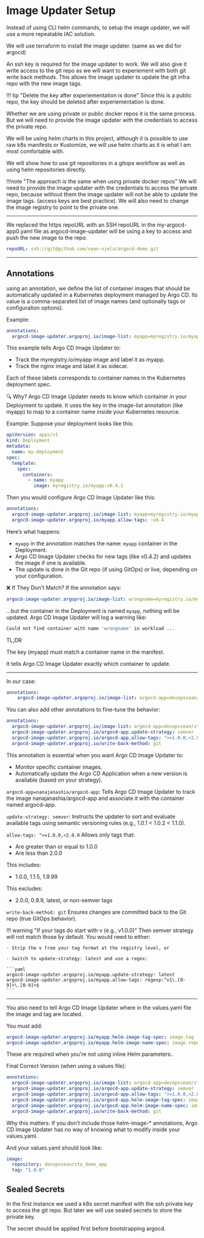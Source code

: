 # Image Updater Setup


Instead of using CLI helm commands, to setup the image updater, we will use a more repeatable IAC solution.


We will use terraform to install the image updater. (same as we did for argocd)


An ssh key is required for the image updater to work. We will also give it write access to the git repo as we will want to experiement with both git write back methods. This allows the image updater to update the git infra repo with the new image tags.


!!! tip "Delete the key after experiementation is done"
    Since this is a public repo, the key should be deleted after experiementation is done.


Whether we are using private or public docker repos it is the same process. But we will need to provide the image updater with the credentials to access the private repo. 

We will be using helm charts in this project, although it is possible to use raw k8s manifests or Kustomize, we will use helm charts as it is what I am most comfortable with.

We will show how to use git repositories in a gitops workflow as well as using helm repositories directly.


!!!note "The approach is the same when using private docker repos"
    We will need to provide the image updater with the credentials to access the private repo, because without them the image updater will not be able to update the image tags. (access keys are best practice). We will also need to change the image registry to point to the private one.

--- 

We replaced the https repoURL with an SSH repoURL in the my-argocd-app0.yaml file as argocd-image-updater will be using a key to access and push the new image to the repo.

```yaml
repoURL: ssh://git@github.com/sean-njela/argocd-demo.git
```

---

## Annotations

using an annotation, we define the list of container images that should be automatically updated in a Kubernetes deployment managed by Argo CD. Its value is a comma-separated list of image names (and optionally tags or configuration options).

Example:
```yaml
annotations:
  argocd-image-updater.argoproj.io/image-list: myapp=myregistry.io/myapp,sidecar=nginx
```
This example tells Argo CD Image Updater to:

- Track the myregistry.io/myapp image and label it as myapp.
- Track the nginx image and label it as sidecar.

Each of these labels corresponds to container names in the Kubernetes deployment spec.

🔍 Why?
Argo CD Image Updater needs to know which container in your Deployment to update. It uses the key in the image-list annotation (like myapp) to map to a container name inside your Kubernetes resource.

Example:
Suppose your deployment looks like this:

```yaml
apiVersion: apps/v1
kind: Deployment
metadata:
  name: my-deployment
spec:
  template:
    spec:
      containers:
        - name: myapp
          image: myregistry.io/myapp:v0.4.1
```
Then you would configure Argo CD Image Updater like this:

```yaml
annotations:
  argocd-image-updater.argoproj.io/image-list: myapp=myregistry.io/myapp
  argocd-image-updater.argoproj.io/myapp.allow-tags: ~v0.4
```

Here’s what happens:

- `myapp` in the annotation matches the name: `myapp` container in the Deployment.
- Argo CD Image Updater checks for new tags (like v0.4.2) and updates the image if one is available.
- The update is done in the Git repo (if using GitOps) or live, depending on your configuration.

❌ If They Don't Match?
If the annotation says:

```yaml
argocd-image-updater.argoproj.io/image-list: wrongname=myregistry.io/myapp
```
...but the container in the Deployment is named `myapp`, nothing will be updated. Argo CD Image Updater will log a warning like:

```sh
Could not find container with name 'wrongname' in workload ...
```

TL;DR

The key (myapp) must match a container name in the manifest.

It tells Argo CD Image Updater exactly which container to update.

--- 


In our case:

```yaml
annotations:
    argocd-image-updater.argoproj.io/image-list: argocd-app=devopssean/zta_demo_app
```
You can also add other annotations to fine-tune the behavior:

```yaml
annotations:
  argocd-image-updater.argoproj.io/image-list: argocd-app=devopssean/zta_demo_app
  argocd-image-updater.argoproj.io/argocd-app.update-strategy: semver
  argocd-image-updater.argoproj.io/argocd-app.allow-tags: ">=1.0.0,<2.0.0"
  argocd-image-updater.argoproj.io/write-back-method: git
```

This annotation is essential when you want Argo CD Image Updater to:

- Monitor specific container images.
- Automatically update the Argo CD Application when a new version is available (based on your strategy).

`argocd-app=nanajanashia/argocd-app`:
Tells Argo CD Image Updater to track the image nanajanashia/argocd-app and associate it with the container named argocd-app.

`update-strategy: semver`:
Instructs the updater to sort and evaluate available tags using semantic versioning rules (e.g., 1.0.1 < 1.0.2 < 1.1.0).

`allow-tags: ">=1.0.0,<2.0.0` Allows only tags that:

- Are greater than or equal to 1.0.0
- Are less than 2.0.0

This includes:

- 1.0.0, 1.1.5, 1.9.99

This excludes:

- 2.0.0, 0.9.9, latest, or non-semver tags

`write-back-method: git` Ensures changes are committed back to the Git repo (true GitOps behavior).


!!! warning "If your tags do start with v (e.g., v1.0.0)"
    Then semver strategy will not match those by default. You would need to either:

    - Strip the v from your tag format at the registry level, or

    - Switch to update-strategy: latest and use a regex:

    ```yaml
    argocd-image-updater.argoproj.io/myapp.update-strategy: latest
    argocd-image-updater.argoproj.io/myapp.allow-tags: regexp:^v1\.[0-9]+\.[0-9]+$
    ```
---

You also need to tell Argo CD Image Updater where in the values.yaml file the image and tag are located.

You must add:

```yaml
argocd-image-updater.argoproj.io/myapp.helm-image-tag-spec: image.tag
argocd-image-updater.argoproj.io/myapp.helm-image-name-spec: image.repository
```
These are required when you're not using inline Helm parameters:.

Final Correct Version (when using a values file):
```yaml
annotations:
  argocd-image-updater.argoproj.io/image-list: argocd-app=devopssean/zta_demo_app
  argocd-image-updater.argoproj.io/argocd-app.update-strategy: semver
  argocd-image-updater.argoproj.io/argocd-app.allow-tags: ">=1.0.0,<2.0.0"
  argocd-image-updater.argoproj.io/argocd-app.helm-image-tag-spec: image.tag
  argocd-image-updater.argoproj.io/argocd-app.helm-image-name-spec: image.repository
  argocd-image-updater.argoproj.io/write-back-method: git
```

Why this matters:
If you don’t include those helm-image-* annotations, Argo CD Image Updater has no way of knowing what to modify inside your values.yaml.

And your values.yaml should look like:

```yaml
image:
  repository: devopssean/zta_demo_app
  tag: "1.0.0"
```

## Sealed Secrets

In the first instance we used a k8s secret manifest with the ssh private key to access the git repo. But later we will use sealed secrets to store the private key. 

The secret should be applied first before bootstrapping argocd.

